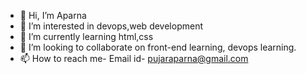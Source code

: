 - 👋 Hi, I’m Aparna
- 👀 I’m interested in devops,web development
- 🌱 I’m currently learning html,css
- 💞️ I’m looking to collaborate on front-end learning, devops learning.
- 📫 How to reach me- Email id- pujaraparna@gmail.com

<!---
16aparna/16aparna is a ✨ special ✨ repository because its `README.md` (this file) appears on your GitHub profile.
You can click the Preview link to take a look at your changes.
--->
